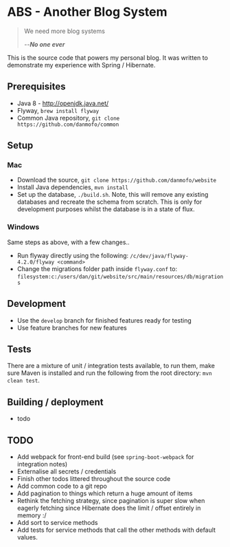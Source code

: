 # ABS - Another Blog System

> We need more blog systems
>
> --**<cite>No one ever</cite>**

This is the source code that powers my personal blog. It was written to demonstrate my experience with Spring / Hibernate.

## Prerequisites
- Java 8 - http://openjdk.java.net/
- Flyway, `brew install flyway`
- Common Java repository, `git clone https://github.com/danmofo/common`

## Setup

### Mac
- Download the source, `git clone https://github.com/danmofo/website`
- Install Java dependencies, `mvn install`
- Set up the database, `./build.sh`. Note, this will remove any existing databases and recreate the schema from scratch. This is only for development purposes whilst the database is in a state of flux.

### Windows
Same steps as above, with a few changes..
- Run flyway directly using the following: `/c/dev/java/flyway-4.2.0/flyway <command>`
- Change the migrations folder path inside `flyway.conf` to: `filesystem:c:/users/dan/git/website/src/main/resources/db/migrations`

## Development
- Use the `develop` branch for finished features ready for testing
- Use feature branches for new features

## Tests
There are a mixture of unit / integration tests available, to run them, make sure Maven is installed and run the following from the root directory: `mvn clean test`.

## Building / deployment
- todo

## TODO
- Add webpack for front-end build (see `spring-boot-webpack` for integration notes)
- Externalise all secrets / credentials
- Finish other todos littered throughout the source code
- Add common code to a git repo
- Add pagination to things which return a huge amount of items
- Rethink the fetching strategy, since pagination is super slow when eagerly fetching since Hibernate does the limit / offset entirely in memory :/
- Add sort to service methods
- Add tests for service methods that call the other methods with default values.
